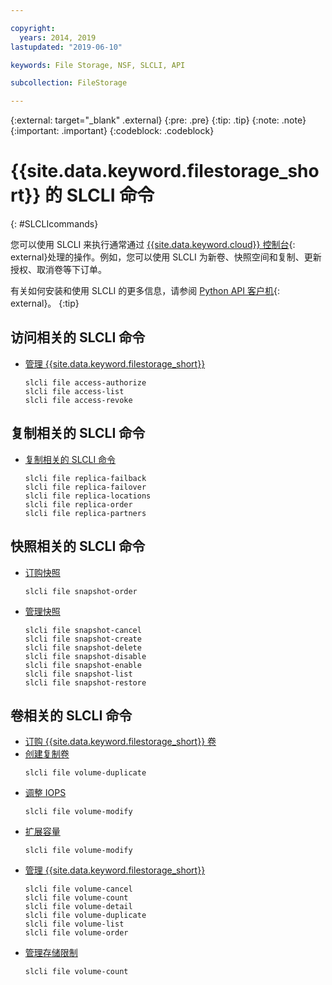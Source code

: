 ```yaml
---

copyright:
  years: 2014, 2019
lastupdated: "2019-06-10"

keywords: File Storage, NSF, SLCLI, API

subcollection: FileStorage

---
```

{:external: target="_blank" .external}
{:pre: .pre}
{:tip: .tip}
{:note: .note}
{:important: .important}
{:codeblock: .codeblock}

# {{site.data.keyword.filestorage_short}} 的 SLCLI 命令
{: #SLCLIcommands}

您可以使用 SLCLI 来执行通常通过 [{{site.data.keyword.cloud}} 控制台](https://{DomainName}/classic){: external}处理的操作。例如，您可以使用 SLCLI 为新卷、快照空间和复制、更新授权、取消卷等下订单。

有关如何安装和使用 SLCLI 的更多信息，请参阅 [Python API 客户机](https://softlayer-python.readthedocs.io/en/latest/cli/){: external}。
{:tip}

## 访问相关的 SLCLI 命令
* [管理 {{site.data.keyword.filestorage_short}}](/docs/infrastructure/FileStorage?topic=FileStorage-managingstorage)  
  ```
  slcli file access-authorize
  slcli file access-list
  slcli file access-revoke
  ```

## 复制相关的 SLCLI 命令

* [复制相关的 SLCLI 命令](/docs/infrastructure/FileStorage?topic=FileStorage-replication#clicommands)
  ```
  slcli file replica-failback
  slcli file replica-failover
  slcli file replica-locations
  slcli file replica-order
  slcli file replica-partners
  ```

## 快照相关的 SLCLI 命令

* [订购快照](/docs/infrastructure/FileStorage?topic=FileStorage-ordering-snapshots)
  ```
  slcli file snapshot-order
  ```

* [管理快照](/docs/infrastructure/FileStorage?topic=FileStorage-managingSnapshots)
  ```
  slcli file snapshot-cancel
  slcli file snapshot-create
  slcli file snapshot-delete
  slcli file snapshot-disable
  slcli file snapshot-enable
  slcli file snapshot-list
  slcli file snapshot-restore
  ```

## 卷相关的 SLCLI 命令

* [订购 {{site.data.keyword.filestorage_short}} 卷](/docs/infrastructure/FileStorage?topic=FileStorage-orderingSLCLI)
* [创建复制卷](/docs/infrastructure/FileStorage?topic=FileStorage-duplicatevolume)
  ```
  slcli file volume-duplicate
  ```
* [调整 IOPS](/docs/infrastructure/FileStorage?topic=FileStorage-adjustingIOPS#adjustingsteps)
  ```
  slcli file volume-modify
  ```
* [扩展容量](/docs/infrastructure/FileStorage?topic=FileStorage-expandCapacity#resizingsteps)
  ```
  slcli file volume-modify
  ```
* [管理 {{site.data.keyword.filestorage_short}}](/docs/infrastructure/FileStorage?topic=FileStorage-managingstorage)
  ```
  slcli file volume-cancel
  slcli file volume-count
  slcli file volume-detail
  slcli file volume-duplicate
  slcli file volume-list
  slcli file volume-order
  ```
* [管理存储限制](/docs/infrastructure/FileStorage?topic=FileStorage-managinglimits)
  ```
  slcli file volume-count
  ```
